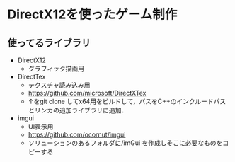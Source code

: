 # DirectX12を使ったゲーム制作
## 使ってるライブラリ
- DirectX12
  - グラフィック描画用
- DirectTex
  - テクスチャ読み込み用
  - https://github.com/microsoft/DirectXTex
  - ↑をgit clone してx64用をビルドして，パスをC++のインクルードパスとリンカの追加ライブラリに追加．
- imgui
  - UI表示用
  - https://github.com/ocornut/imgui
  - ソリューションのあるフォルダに/imGui を作成しそこに必要なものをコピーする
